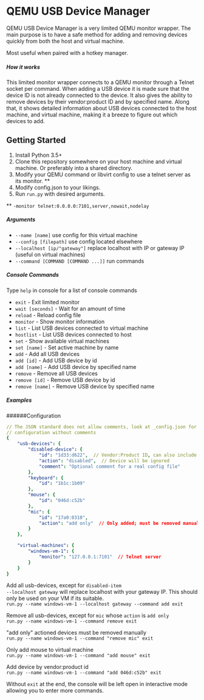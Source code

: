 # QEMU USB Device Manager

QEMU USB Device Manager is a very limited QEMU monitor wrapper. The main purpose is to have a safe method for adding and removing devices quickly from both the host and virtual machine.

Most useful when paired with a hotkey manager.

##### How it works
This limited monitor wrapper connects to a QEMU monitor through a Telnet socket per command. When adding a USB device it is made sure that the device ID is not already connected to the device. It also gives the ability to remove devices by their vendor:product ID and by specified name. Along that, it shows detailed information about USB devices connected to the host machine, and virtual machine, making it a breeze to figure out which devices to add.

## Getting Started
1. Install Python 3.5+
2. Clone this repository somewhere on your host machine and virtual machine. Or preferably into a shared directory.
3. Modify your QEMU command or libvirt config to use a telnet server as its monitor. \*\*
4. Modify config.json to your likings.
5. Run `run.py` with desired arguments.

\*\* `-monitor telnet:0.0.0.0:7101,server,nowait,nodelay`

##### Arguments
* `--name [name]` use config for this virtual machine  
* `--config [filepath]` use config located elsewhere  
* `--localhost [ip/"gateway"]` replace localhost with IP or gateway IP (useful on virtual machines)  
* `--command [COMMAND [COMMAND ...]]` run commands

##### Console Commands
Type `help` in console for a list of console commands
* `exit` - Exit limited monitor
* `wait [seconds]` - Wait for an amount of time
* `reload` - Reload config file
* `monitor` - Show monitor information
* `list` - List USB devices connected to virtual machine
* `hostlist` - List USB devices connected to host
* `set` - Show available virtual machines
* `set [name]` - Set active machine by name
* `add` - Add all USB devices
* `add [id]` - Add USB device by id
* `add [name]` - Add USB device by specified name
* `remove` - Remove all USB devices
* `remove [id]` - Remove USB device by id
* `remove [name]` - Remove USB device by specified name

##### Examples
######Configuration
```yaml
// The JSON standard does not allow comments, look at _config.json for a working
// configuration without comments
{
    "usb-devices": {
        "disabled-device": {
            "id": "1d33:d622",  // Vendor:Product ID, can also include "host:"
            "action": "disabled",  // Device will be ignored
            "comment": "Optional comment for a real config file"
        },
        "keyboard": {
            "id": "1b1c:1b09"
        },
        "mouse": {
            "id": "046d:c52b"
        },
        "mic": {
            "id": "17a0:0310",
            "action": "add only"  // Only added; must be removed manually
        }
    },

    "virtual-machines": {
        "windows-vm-1": {
            "monitor": "127.0.0.1:7101"  // Telnet server
        }
    }
}
```

Add all usb-devices, except for `disabled-item`  
`--localhost gateway` will replace localhost with your gateway IP. This should only be used on your VM if its suitable.  
`run.py --name windows-vm-1 --localhost gateway --command add exit`

Remove all usb-devices, except for `mic` whose `action` is `add only`  
`run.py --name windows-vm-1 --command remove exit`

"add only" actioned devices must be removed manually  
`run.py --name windows-vm-1 --command "remove mic" exit`

Only add mouse to virtual machine  
`run.py --name windows-vm-1 --command "add mouse" exit`

Add device by vendor:product id  
`run.py --name windows-vm-1 --command "add 046d:c52b" exit`

Without `exit` at the end, the console will be left open in interactive mode allowing you to enter more commands.
